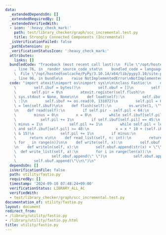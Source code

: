 ```yaml
---
data:
  _extendedDependsOn: []
  _extendedRequiredBy: []
  _extendedVerifiedWith:
  - icon: ':heavy_check_mark:'
    path: test/library_checker/graph/scc_incremental.test.py
    title: Strongly Connected Components (Incremental)
  _isVerificationFailed: false
  _pathExtension: py
  _verificationStatusIcon: ':heavy_check_mark:'
  attributes:
    links: []
  bundledCode: "Traceback (most recent call last):\n  File \"/opt/hostedtoolcache/PyPy/3.10.14/x64/lib/pypy3.10/site-packages/onlinejudge_verify/documentation/build.py\"\
    , line 76, in _render_source_code_stat\n    bundled_code = language.bundle(\n\
    \  File \"/opt/hostedtoolcache/PyPy/3.10.14/x64/lib/pypy3.10/site-packages/onlinejudge_verify/languages/python.py\"\
    , line 96, in bundle\n    raise NotImplementedError\nNotImplementedError\n"
  code: "import atexit\nimport os\nimport sys\n\n\nclass Fastio:\n    def __init__(self):\n\
    \        self.ibuf = bytes()\n        self.obuf = []\n        self.pil = 0\n \
    \       self.pir = 0\n        atexit.register(self.flush)\n        sys.stdin,\
    \ sys.stdout = None, None\n\n    def load(self):\n        self.ibuf = self.ibuf[self.pil\
    \ :]\n        self.ibuf += os.read(0, 131072)\n        self.pil = 0\n        self.pir\
    \ = len(self.ibuf)\n\n    def flush(self):\n        os.write(1, \"\".join(self.obuf).encode())\n\
    \n    def read(self):\n        if self.pir - self.pil < 64:\n            self.load()\n\
    \        minus = 0\n        x = 0\n        while self.ibuf[self.pil] < 45:\n \
    \           self.pil += 1\n        if self.ibuf[self.pil] == 45:\n           \
    \ minus = 1\n            self.pil += 1\n        while self.pil < len(self.ibuf)\
    \ and self.ibuf[self.pil] >= 48:\n            x = x * 10 + (self.ibuf[self.pil]\
    \ & 15)\n            self.pil += 1\n        if minus:\n            x = -x\n  \
    \      return x\n\n    def read_list(self, n: int):\n        return [self.read()\
    \ for _ in range(n)]\n\n    def write(self, x):\n        self.obuf.append(str(x))\n\
    \n    def writeln(self, x):\n        self.obuf.append(str(x) + \"\\n\")\n\n  \
    \  def write_list(self, a):\n        for i in range(len(a)):\n            if i:\n\
    \                self.obuf.append(\" \")\n            self.obuf.append(str(a[i]))\n\
    \        self.obuf.append(\"\\n\")\n"
  dependsOn: []
  isVerificationFile: false
  path: utility/fastio.py
  requiredBy: []
  timestamp: '2024-09-10 07:48:24+09:00'
  verificationStatus: LIBRARY_ALL_AC
  verifiedWith:
  - test/library_checker/graph/scc_incremental.test.py
documentation_of: utility/fastio.py
layout: document
redirect_from:
- /library/utility/fastio.py
- /library/utility/fastio.py.html
title: utility/fastio.py
---
```

